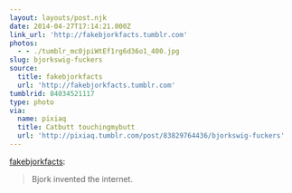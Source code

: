 ```yaml
---
layout: layouts/post.njk
date: 2014-04-27T17:14:21.000Z
link_url: 'http://fakebjorkfacts.tumblr.com'
photos:
  - - ./tumblr_mc0jpiWtEf1rg6d36o1_400.jpg
slug: bjorkswig-fuckers
source:
  title: fakebjorkfacts
  url: 'http://fakebjorkfacts.tumblr.com'
tumblrid: 84034521117
type: photo
via:
  name: pixiaq
  title: Catbutt touchingmybutt
  url: 'http://pixiaq.tumblr.com/post/83829764436/bjorkswig-fuckers'
---
```

<p><a class="tumblr_blog" href="http://fakebjorkfacts.tumblr.com/post/33744682978/bjorkswig-fuckers">fakebjorkfacts</a>:</p>
<blockquote>
<p>Bjork invented the internet. </p>
</blockquote>
